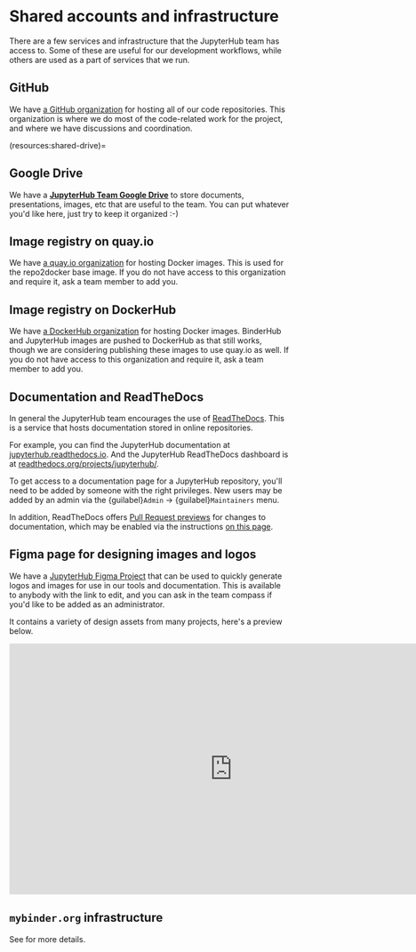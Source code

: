 # Shared accounts and infrastructure

There are a few services and infrastructure that the JupyterHub team has access to.
Some of these are useful for our development workflows, while others are used as a part of services that we run.

## GitHub

We have [a GitHub organization](https://github.com/jupyterhub/) for hosting all of our code repositories.
This organization is where we do most of the code-related work for the project, and where we have discussions and coordination.

(resources:shared-drive)=

## Google Drive

We have a [**JupyterHub Team Google Drive**](https://drive.google.com/drive/folders/0B8VZ4vaOYWZ3X29KTzZSemlNSG8?resourcekey=0-7kPY41v8FRajEmoW0Ojimg&usp=sharing) to store documents, presentations, images, etc that are useful to the team.
You can put whatever you'd like here, just try to keep it organized :-)

## Image registry on quay.io

We have [a quay.io organization](https://quay.io/organization/jupyterhub) for hosting Docker images.
This is used for the repo2docker base image.
If you do not have access to this organization and require it, ask a team member to add you.

## Image registry on DockerHub

We have [a DockerHub organization](https://hub.docker.com/r/jupyterhub/jupyterhub/) for hosting Docker images.
BinderHub and JupyterHub images are pushed to DockerHub as that still works, though we are considering publishing these images to use quay.io as well.
If you do not have access to this organization and require it, ask a team member to add you.

## Documentation and ReadTheDocs

In general the JupyterHub team encourages the use of [ReadTheDocs](https://readthedocs.org).
This is a service that hosts documentation stored in online repositories.

For example, you can find the JupyterHub documentation at [jupyterhub.readthedocs.io](https://jupyterhub.readthedocs.io).
And the JupyterHub ReadTheDocs dashboard is at [readthedocs.org/projects/jupyterhub/](https://readthedocs.org/projects/jupyterhub/).

To get access to a documentation page for a JupyterHub repository, you'll need to be added by someone with the right privileges.
New users may be added by an admin via the {guilabel}`Admin` -> {guilabel}`Maintainers` menu.

In addition, ReadTheDocs offers [Pull Request previews](https://docs.readthedocs.io/en/stable/pull-requests.html) for changes to documentation, which may be enabled via the instructions [on this page](https://docs.readthedocs.io/en/stable/pull-requests.html).

## Figma page for designing images and logos

We have a [JupyterHub Figma Project](https://www.figma.com/file/20E31Z8TV1HLvDPn3ckTRR/Jupyter-Design-Assets?node-id=0%3A1) that can be used to quickly generate logos and images for use in our tools and documentation.
This is available to anybody with the link to edit, and you can ask in the team compass if you'd like to be added as an administrator.

It contains a variety of design assets from many projects, here's a preview below.

<iframe style="border: 1px solid rgba(0, 0, 0, 0.1);" width="800" height="450" src="https://www.figma.com/embed?embed_host=share&url=https%3A%2F%2Fwww.figma.com%2Ffile%2F20E31Z8TV1HLvDPn3ckTRR%2FJupyter-Design-Assets%3Fnode-id%3D0%253A1" allowfullscreen></iframe>

## `mybinder.org` infrastructure

See [](binder-infrastructure.md) for more details.
